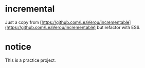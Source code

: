 # incremental

Just a copy from [https://github.com/LeaVerou/incrementable](https://github.com/LeaVerou/incrementable) but refactor with ES6.

# notice

This is a practice project.
